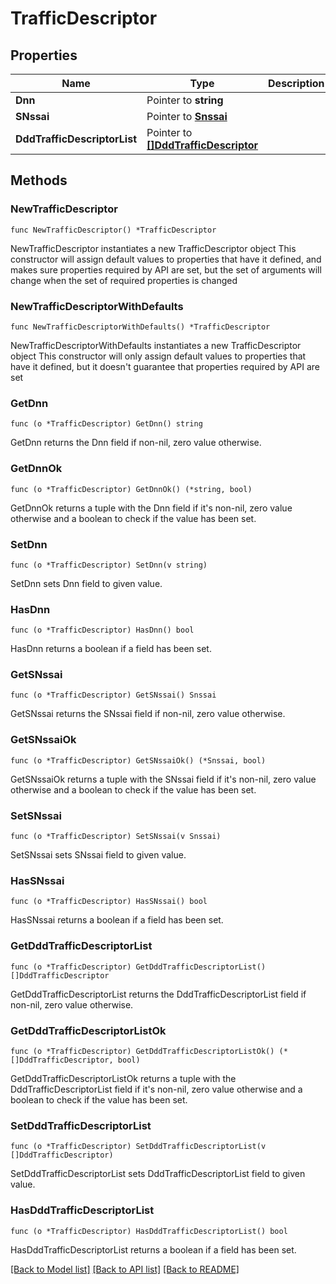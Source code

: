 # TrafficDescriptor

## Properties

Name | Type | Description | Notes
------------ | ------------- | ------------- | -------------
**Dnn** | Pointer to **string** |  | [optional] 
**SNssai** | Pointer to [**Snssai**](Snssai.md) |  | [optional] 
**DddTrafficDescriptorList** | Pointer to [**[]DddTrafficDescriptor**](DddTrafficDescriptor.md) |  | [optional] 

## Methods

### NewTrafficDescriptor

`func NewTrafficDescriptor() *TrafficDescriptor`

NewTrafficDescriptor instantiates a new TrafficDescriptor object
This constructor will assign default values to properties that have it defined,
and makes sure properties required by API are set, but the set of arguments
will change when the set of required properties is changed

### NewTrafficDescriptorWithDefaults

`func NewTrafficDescriptorWithDefaults() *TrafficDescriptor`

NewTrafficDescriptorWithDefaults instantiates a new TrafficDescriptor object
This constructor will only assign default values to properties that have it defined,
but it doesn't guarantee that properties required by API are set

### GetDnn

`func (o *TrafficDescriptor) GetDnn() string`

GetDnn returns the Dnn field if non-nil, zero value otherwise.

### GetDnnOk

`func (o *TrafficDescriptor) GetDnnOk() (*string, bool)`

GetDnnOk returns a tuple with the Dnn field if it's non-nil, zero value otherwise
and a boolean to check if the value has been set.

### SetDnn

`func (o *TrafficDescriptor) SetDnn(v string)`

SetDnn sets Dnn field to given value.

### HasDnn

`func (o *TrafficDescriptor) HasDnn() bool`

HasDnn returns a boolean if a field has been set.

### GetSNssai

`func (o *TrafficDescriptor) GetSNssai() Snssai`

GetSNssai returns the SNssai field if non-nil, zero value otherwise.

### GetSNssaiOk

`func (o *TrafficDescriptor) GetSNssaiOk() (*Snssai, bool)`

GetSNssaiOk returns a tuple with the SNssai field if it's non-nil, zero value otherwise
and a boolean to check if the value has been set.

### SetSNssai

`func (o *TrafficDescriptor) SetSNssai(v Snssai)`

SetSNssai sets SNssai field to given value.

### HasSNssai

`func (o *TrafficDescriptor) HasSNssai() bool`

HasSNssai returns a boolean if a field has been set.

### GetDddTrafficDescriptorList

`func (o *TrafficDescriptor) GetDddTrafficDescriptorList() []DddTrafficDescriptor`

GetDddTrafficDescriptorList returns the DddTrafficDescriptorList field if non-nil, zero value otherwise.

### GetDddTrafficDescriptorListOk

`func (o *TrafficDescriptor) GetDddTrafficDescriptorListOk() (*[]DddTrafficDescriptor, bool)`

GetDddTrafficDescriptorListOk returns a tuple with the DddTrafficDescriptorList field if it's non-nil, zero value otherwise
and a boolean to check if the value has been set.

### SetDddTrafficDescriptorList

`func (o *TrafficDescriptor) SetDddTrafficDescriptorList(v []DddTrafficDescriptor)`

SetDddTrafficDescriptorList sets DddTrafficDescriptorList field to given value.

### HasDddTrafficDescriptorList

`func (o *TrafficDescriptor) HasDddTrafficDescriptorList() bool`

HasDddTrafficDescriptorList returns a boolean if a field has been set.


[[Back to Model list]](../README.md#documentation-for-models) [[Back to API list]](../README.md#documentation-for-api-endpoints) [[Back to README]](../README.md)



